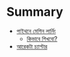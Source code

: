 # Summary

* [পাইথনে মেশিন লার্নিং](README.md)
  * [কিভাবে শিখবো?](intro/ml.md)
* [আরেকটা চ্যাপ্টার](chapter1.md)

